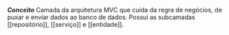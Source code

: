 ***Conceito***
	Camada da arquitetura MVC que cuida da regra de negócios, de puxar e enviar dados ao banco de dados. Possui as subcamadas [[repositório]], [[serviço]] e [[entidade]].